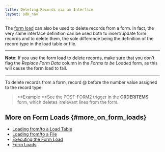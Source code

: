 ```yaml
---
title: Deleting Records via an Interface
layout: sdk_nav
---
```


The [form load](Form_Loads "wikilink") can also be used to delete
records from a form. In fact, the very same interface definition can be
used both to insert/update form records and to delete them, the sole
difference being the definition of the record type in the load table or
file.

------------------------------------------------------------------------

**Note:** If you use the form load to delete records, make sure that you
don\'t flag the *Replace Form Data* column in the *Forms to be Loaded*
form, as this will cause the form load to fail.

------------------------------------------------------------------------

To delete records from a form, record @ before the number value assigned
to the record type.

> **Example:**See the POST-FORM2 trigger in the **ORDERITEMS** form,
> which deletes irrelevant lines from the form.

## More on Form Loads {#more_on_form_loads}

-   [Loading from/to a Load
    Table](Loading_from/to_a_Load_Table "wikilink")
-   [Loading from/to a File](Loading_from/to_a_File "wikilink")
-   [Executing the Form Load](Executing_the_Form_Load "wikilink")
-   [Form Loads](Form_Loads "wikilink")

